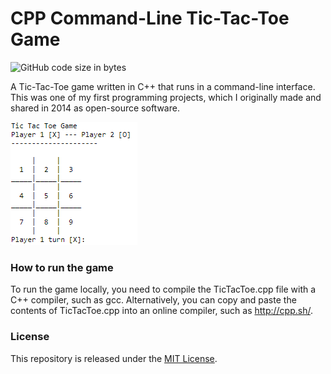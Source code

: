 # CPP Command-Line Tic-Tac-Toe Game
![GitHub code size in bytes](https://img.shields.io/github/languages/code-size/christopher-boustros/CPP-Command-Line-Tic-Tac-Toe-Game)

A Tic-Tac-Toe game written in C++ that runs in a command-line interface. This was one of my first programming projects, which I originally made and shared in 2014 as open-source software.

![Alt text](/Screenshot.png?raw=true "Screenshot")

### How to run the game

To run the game locally, you need to compile the TicTacToe.cpp file with a C++ compiler, such as gcc. Alternatively, you can copy and paste the contents of TicTacToe.cpp into an online compiler, such as http://cpp.sh/.

### License

This repository is released under the [MIT License](https://opensource.org/licenses/MIT).